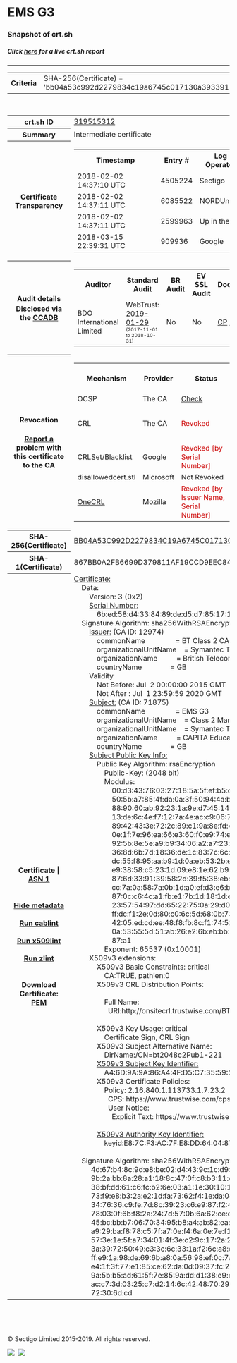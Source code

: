 # EMS G3
### Snapshot of crt.sh
##### Click [here](https://crt.sh/?q=BB04A53C992D2279834C19A6745C017130A393391357EA5B32D5AD355C152550) for a live crt.sh report

---
<!DOCTYPE HTML PUBLIC "-//W3C//DTD HTML 4.0 Transitional//EN">
<HTML>

<BODY>

<TABLE>
  <TR>
    <TH class="outer">Criteria</TH>
    <TD class="outer">SHA-256(Certificate) = 'bb04a53c992d2279834c19a6745c017130a393391357ea5b32d5ad355c152550'</TD>
  </TR>
</TABLE>
<BR>
<TABLE>
  <TR>
    <TH class="outer">crt.sh ID</TH>
    <TD class="outer"><A href="?id=319515312">319515312</A></TD>
  </TR>
  <TR>
    <TH class="outer">Summary</TH>
    <TD class="outer">Intermediate certificate</TD>
  </TR>
  <TR>
    <TH class="outer">Certificate<BR>Transparency</TH>
    <TD class="outer">
<TABLE class="options" style="margin-left:0px">
  <TR>
    <TH>Timestamp</TH>
    <TH>Entry #</TH>
    <TH>Log Operator</TH>
    <TH>Log URL</TH>
  </TR>
  <TR>
    <TD>2018-02-02&nbsp; <FONT class="small">14:37:10 UTC</FONT></TD>
    <TD>4505224</TD>
    <TD>Sectigo</TD>
    <TD>https://dodo.ct.comodo.com</TD>
  </TR>
  <TR>
    <TD>2018-02-02&nbsp; <FONT class="small">14:37:11 UTC</FONT></TD>
    <TD>6085522</TD>
    <TD>NORDUnet</TD>
    <TD>https://plausible.ct.nordu.net</TD>
  </TR>
  <TR>
    <TD>2018-02-02&nbsp; <FONT class="small">14:37:11 UTC</FONT></TD>
    <TD>2599963</TD>
    <TD>Up in the Air</TD>
    <TD>https://ct.filippo.io/behindthesofa</TD>
  </TR>
  <TR>
    <TD>2018-03-15&nbsp; <FONT class="small">22:39:31 UTC</FONT></TD>
    <TD>909936</TD>
    <TD>Google</TD>
    <TD>https://ct.googleapis.com/logs/argon2020</TD>
  </TR>
</TABLE>
    </TD>
  </TR>
  <TR>
    <TH class="outer">Audit details<BR>
      <DIV class="small" style="padding-top:3px">Disclosed via the
        <A href="//ccadb-public.secure.force.com/mozilla/PublicAllIntermediateCerts" target="_blank">CCADB</A></DIV>
    </TH>
    <TD class="outer">
<TABLE class="options" style="margin-left:0px">
  <TR>
    <TH>Auditor</TH>
    <TH>Standard Audit</TH>
    <TH>BR Audit</TH>
    <TH>EV SSL Audit</TH>
    <TH>Documents</TH>
    <TH>CCADB</TH>
    <TH>Root Owner / Certificate</TH>
  </TR>
  <TR>
    <TD style="vertical-align:middle">BDO International Limited</TD>
    <TD>WebTrust:
      <A href="https://www.cpacanada.ca/generichandlers/CPACHandler.ashx?attachmentid=224491" target="_blank">2019-01-29</A>
      <BR><FONT style="font-size:8pt">(2017-11-01 to 2018-10-31)</FONT></TD>
    <TD>No    <TD>No    <TD>
      <A href="https://www.websecurity.symantec.com/content/dam/websitesecurity/digitalassets/desktop/pdfs/repository/STN_CP.pdf" target="blank">CP</A>
      <A href="https://www.websecurity.symantec.com/content/dam/websitesecurity/digitalassets/desktop/pdfs/repository/STN%20CPS%20v3.10.pdf" target="blank">CPS</A>
    </TD>
    <TD><A href="//ccadb.force.com/0011J00001DZ0RJQA1" target="_blank">0011J00001DZ0RJQA1</A></TD>
    <TD><A href="/?id=68409">DigiCert</A></TD>
  </TR>
</TABLE>
    </TD>
  </TR>
  <TR>
    <TH class="outer">Revocation<BR><BR>
      <DIV class="small" style="padding-top:3px"><A href="?id=319515312&opt=problemreporting">Report a problem</A> with<BR>this certificate to the CA</DIV></TH>
    <TD class="outer">
      <TABLE class="options" style="margin-left:0px">
        <TR>
          <TH>Mechanism</TH>
          <TH>Provider</TH>
          <TH>Status</TH>
          <TH>Revocation Date</TH>
          <TH>Last Observed in CRL</TH>
          <TH>Last Checked <SPAN style="color:#CC0000;vertical-align:middle;font-size:70%;font-weight:normal">(Error)</SPAN></TH>
        </TR>
        <TR>
          <TD>OCSP</TD>
          <TD>The CA</TD>
          <TD><A href="?id=319515312&opt=ocsp">Check</A></TD>
          <TD><SPAN style="color:#888888">?</SPAN></TD>
          <TD><SPAN style="color:#888888">n/a</SPAN></TD>
          <TD><SPAN style="color:#888888">?</SPAN></TD>
        </TR>
        <TR>
          <TD>CRL</TD>
          <TD>The CA</TD>
          <TD><SPAN style="color:#CC0000">Revoked</SPAN></TD><TD>2019-02-21&nbsp; <FONT class="small">18:27:35 UTC</FONT></TD><TD>2019-05-08&nbsp; <FONT class="small">17:18:52 UTC</FONT></TD><TD>2019-12-04&nbsp; <FONT class="small">20:05:08 UTC</FONT></TD>
        </TR>
        <TR>
          <TD>CRLSet/Blacklist</TD>
          <TD>Google</TD>
          <TD><SPAN style="color:#CC0000">Revoked [by Serial Number]</SPAN></TD>
          <TD><SPAN style="color:#888888">n/a</SPAN></TD>
          <TD><SPAN style="color:#888888">n/a</SPAN></TD>
          <TD><SPAN style="color:#888888">n/a</SPAN></TD>
        </TR>
        <TR>
          <TD>disallowedcert.stl</TD>
          <TD>Microsoft</TD>
          <TD>Not Revoked</TD>
          <TD><SPAN style="color:#888888">n/a</SPAN></TD>
          <TD><SPAN style="color:#888888">n/a</SPAN></TD>
          <TD><SPAN style="color:#888888">n/a</SPAN></TD>
        </TR>
        <TR>
          <TD><A href="/mozilla-onecrl" target="_blank">OneCRL</A></TD>
          <TD>Mozilla</TD>
          <TD><SPAN style="color:#CC0000">Revoked [by Issuer Name, Serial Number]</SPAN></TD><TD><SPAN style="color:#888888">Unknown</SPAN></TD>
          <TD><SPAN style="color:#888888">n/a</SPAN></TD>
          <TD><SPAN style="color:#888888">n/a</SPAN></TD>
        </TR>
      </TABLE>
    </TD>
  </TR>
  <TR>
    <TH class="outer">SHA-256(Certificate)</TH>
    <TD class="outer"><A href="//censys.io/certificates/bb04a53c992d2279834c19a6745c017130a393391357ea5b32d5ad355c152550">BB04A53C992D2279834C19A6745C017130A393391357EA5B32D5AD355C152550</A></TD>
  </TR>
  <TR>
    <TH class="outer">SHA-1(Certificate)</TH>
    <TD class="outer">867BB0A2FB6699D379811AF19CCD9EEC8443F611</TD>
  </TR>
  <TR>
    <TH class="outer">Certificate | <A href="?asn1=319515312">ASN.1</A>
      <SPAN class="small"><BR>
      <BR><BR><A href="?id=319515312&opt=nometadata">Hide metadata</A>
      <BR><BR><A href="?id=319515312&opt=cablint">Run cablint</A>
      <BR><BR><A href="?id=319515312&opt=x509lint">Run x509lint</A>
      <BR><BR><A href="?id=319515312&opt=zlint">Run zlint</A>
      <BR><BR><BR>Download Certificate: <A href="?d=319515312">PEM</A>
      </SPAN>
    </TH>
    <TD class="text"><A href="?d=319515312">Certificate:</A><BR>&nbsp;&nbsp;&nbsp;&nbsp;Data:<BR>&nbsp;&nbsp;&nbsp;&nbsp;&nbsp;&nbsp;&nbsp;&nbsp;Version:&nbsp;3&nbsp;(0x2)<BR>&nbsp;&nbsp;&nbsp;&nbsp;&nbsp;&nbsp;&nbsp;&nbsp;<A href="?serial=6bed58d4338489ded5d7851716b97900">Serial&nbsp;Number:</A><BR>&nbsp;&nbsp;&nbsp;&nbsp;&nbsp;&nbsp;&nbsp;&nbsp;&nbsp;&nbsp;&nbsp;&nbsp;6b:ed:58:d4:33:84:89:de:d5:d7:85:17:16:b9:79:00<BR>&nbsp;&nbsp;&nbsp;&nbsp;Signature&nbsp;Algorithm:&nbsp;sha256WithRSAEncryption<BR>&nbsp;&nbsp;&nbsp;&nbsp;&nbsp;&nbsp;&nbsp;&nbsp;<A href="?caid=12974">Issuer:</A> <SPAN class="small">(CA ID: 12974)</SPAN><BR>&nbsp;&nbsp;&nbsp;&nbsp;&nbsp;&nbsp;&nbsp;&nbsp;&nbsp;&nbsp;&nbsp;&nbsp;commonName&nbsp;&nbsp;&nbsp;&nbsp;&nbsp;&nbsp;&nbsp;&nbsp;&nbsp;&nbsp;&nbsp;&nbsp;&nbsp;&nbsp;&nbsp;&nbsp;=&nbsp;BT&nbsp;Class&nbsp;2&nbsp;CA&nbsp;-&nbsp;G3<BR>&nbsp;&nbsp;&nbsp;&nbsp;&nbsp;&nbsp;&nbsp;&nbsp;&nbsp;&nbsp;&nbsp;&nbsp;organizationalUnitName&nbsp;&nbsp;&nbsp;&nbsp;=&nbsp;Symantec&nbsp;Trust&nbsp;Network<BR>&nbsp;&nbsp;&nbsp;&nbsp;&nbsp;&nbsp;&nbsp;&nbsp;&nbsp;&nbsp;&nbsp;&nbsp;organizationName&nbsp;&nbsp;&nbsp;&nbsp;&nbsp;&nbsp;&nbsp;&nbsp;&nbsp;&nbsp;=&nbsp;British&nbsp;Telecommunications&nbsp;plc<BR>&nbsp;&nbsp;&nbsp;&nbsp;&nbsp;&nbsp;&nbsp;&nbsp;&nbsp;&nbsp;&nbsp;&nbsp;countryName&nbsp;&nbsp;&nbsp;&nbsp;&nbsp;&nbsp;&nbsp;&nbsp;&nbsp;&nbsp;&nbsp;&nbsp;&nbsp;&nbsp;&nbsp;=&nbsp;GB<BR>&nbsp;&nbsp;&nbsp;&nbsp;&nbsp;&nbsp;&nbsp;&nbsp;Validity<BR>&nbsp;&nbsp;&nbsp;&nbsp;&nbsp;&nbsp;&nbsp;&nbsp;&nbsp;&nbsp;&nbsp;&nbsp;Not&nbsp;Before:&nbsp;Jul&nbsp;&nbsp;2&nbsp;00:00:00&nbsp;2015&nbsp;GMT<BR>&nbsp;&nbsp;&nbsp;&nbsp;&nbsp;&nbsp;&nbsp;&nbsp;&nbsp;&nbsp;&nbsp;&nbsp;Not&nbsp;After&nbsp;:&nbsp;Jul&nbsp;&nbsp;1&nbsp;23:59:59&nbsp;2020&nbsp;GMT<BR>&nbsp;&nbsp;&nbsp;&nbsp;&nbsp;&nbsp;&nbsp;&nbsp;<A href="?caid=71875">Subject:</A> <SPAN class="small">(CA ID: 71875)</SPAN><BR>&nbsp;&nbsp;&nbsp;&nbsp;&nbsp;&nbsp;&nbsp;&nbsp;&nbsp;&nbsp;&nbsp;&nbsp;commonName&nbsp;&nbsp;&nbsp;&nbsp;&nbsp;&nbsp;&nbsp;&nbsp;&nbsp;&nbsp;&nbsp;&nbsp;&nbsp;&nbsp;&nbsp;&nbsp;=&nbsp;EMS&nbsp;G3<BR>&nbsp;&nbsp;&nbsp;&nbsp;&nbsp;&nbsp;&nbsp;&nbsp;&nbsp;&nbsp;&nbsp;&nbsp;organizationalUnitName&nbsp;&nbsp;&nbsp;&nbsp;=&nbsp;Class&nbsp;2&nbsp;Managed&nbsp;PKI&nbsp;Individual&nbsp;Subscriber&nbsp;CA<BR>&nbsp;&nbsp;&nbsp;&nbsp;&nbsp;&nbsp;&nbsp;&nbsp;&nbsp;&nbsp;&nbsp;&nbsp;organizationalUnitName&nbsp;&nbsp;&nbsp;&nbsp;=&nbsp;Symantec&nbsp;Trust&nbsp;Network<BR>&nbsp;&nbsp;&nbsp;&nbsp;&nbsp;&nbsp;&nbsp;&nbsp;&nbsp;&nbsp;&nbsp;&nbsp;organizationName&nbsp;&nbsp;&nbsp;&nbsp;&nbsp;&nbsp;&nbsp;&nbsp;&nbsp;&nbsp;=&nbsp;CAPITA&nbsp;Education&nbsp;Services<BR>&nbsp;&nbsp;&nbsp;&nbsp;&nbsp;&nbsp;&nbsp;&nbsp;&nbsp;&nbsp;&nbsp;&nbsp;countryName&nbsp;&nbsp;&nbsp;&nbsp;&nbsp;&nbsp;&nbsp;&nbsp;&nbsp;&nbsp;&nbsp;&nbsp;&nbsp;&nbsp;&nbsp;=&nbsp;GB<BR>&nbsp;&nbsp;&nbsp;&nbsp;&nbsp;&nbsp;&nbsp;&nbsp;<A href="?spkisha256=c6439facf37ffeb69a1db39e6e5f2360fc043a54ab873e78a20490213a82ae2b">Subject&nbsp;Public&nbsp;Key&nbsp;Info:</A><BR>&nbsp;&nbsp;&nbsp;&nbsp;&nbsp;&nbsp;&nbsp;&nbsp;&nbsp;&nbsp;&nbsp;&nbsp;Public&nbsp;Key&nbsp;Algorithm:&nbsp;rsaEncryption<BR>&nbsp;&nbsp;&nbsp;&nbsp;&nbsp;&nbsp;&nbsp;&nbsp;&nbsp;&nbsp;&nbsp;&nbsp;&nbsp;&nbsp;&nbsp;&nbsp;Public-Key:&nbsp;(2048&nbsp;bit)<BR>&nbsp;&nbsp;&nbsp;&nbsp;&nbsp;&nbsp;&nbsp;&nbsp;&nbsp;&nbsp;&nbsp;&nbsp;&nbsp;&nbsp;&nbsp;&nbsp;Modulus:<BR>&nbsp;&nbsp;&nbsp;&nbsp;&nbsp;&nbsp;&nbsp;&nbsp;&nbsp;&nbsp;&nbsp;&nbsp;&nbsp;&nbsp;&nbsp;&nbsp;&nbsp;&nbsp;&nbsp;&nbsp;00:d3:43:76:03:27:18:5a:5f:ef:b5:d0:f6:6c:e1:<BR>&nbsp;&nbsp;&nbsp;&nbsp;&nbsp;&nbsp;&nbsp;&nbsp;&nbsp;&nbsp;&nbsp;&nbsp;&nbsp;&nbsp;&nbsp;&nbsp;&nbsp;&nbsp;&nbsp;&nbsp;50:5b:a7:85:4f:da:0a:3f:50:94:4a:b6:5c:48:5c:<BR>&nbsp;&nbsp;&nbsp;&nbsp;&nbsp;&nbsp;&nbsp;&nbsp;&nbsp;&nbsp;&nbsp;&nbsp;&nbsp;&nbsp;&nbsp;&nbsp;&nbsp;&nbsp;&nbsp;&nbsp;88:90:60:ab:92:23:1a:9e:d7:45:14:f5:d7:3a:6c:<BR>&nbsp;&nbsp;&nbsp;&nbsp;&nbsp;&nbsp;&nbsp;&nbsp;&nbsp;&nbsp;&nbsp;&nbsp;&nbsp;&nbsp;&nbsp;&nbsp;&nbsp;&nbsp;&nbsp;&nbsp;13:de:6c:4e:f7:12:7a:4e:ac:c9:06:7e:a4:9d:8b:<BR>&nbsp;&nbsp;&nbsp;&nbsp;&nbsp;&nbsp;&nbsp;&nbsp;&nbsp;&nbsp;&nbsp;&nbsp;&nbsp;&nbsp;&nbsp;&nbsp;&nbsp;&nbsp;&nbsp;&nbsp;89:42:43:3e:72:2c:89:c1:9a:8e:fd:42:a0:c3:09:<BR>&nbsp;&nbsp;&nbsp;&nbsp;&nbsp;&nbsp;&nbsp;&nbsp;&nbsp;&nbsp;&nbsp;&nbsp;&nbsp;&nbsp;&nbsp;&nbsp;&nbsp;&nbsp;&nbsp;&nbsp;0e:1f:7e:96:ea:66:e3:60:f0:e9:74:ea:23:80:27:<BR>&nbsp;&nbsp;&nbsp;&nbsp;&nbsp;&nbsp;&nbsp;&nbsp;&nbsp;&nbsp;&nbsp;&nbsp;&nbsp;&nbsp;&nbsp;&nbsp;&nbsp;&nbsp;&nbsp;&nbsp;92:5b:8e:5e:a9:b9:34:06:a2:a7:23:f4:d4:5b:07:<BR>&nbsp;&nbsp;&nbsp;&nbsp;&nbsp;&nbsp;&nbsp;&nbsp;&nbsp;&nbsp;&nbsp;&nbsp;&nbsp;&nbsp;&nbsp;&nbsp;&nbsp;&nbsp;&nbsp;&nbsp;36:8d:6b:7d:18:36:de:1c:83:7c:6c:3e:7f:cf:0d:<BR>&nbsp;&nbsp;&nbsp;&nbsp;&nbsp;&nbsp;&nbsp;&nbsp;&nbsp;&nbsp;&nbsp;&nbsp;&nbsp;&nbsp;&nbsp;&nbsp;&nbsp;&nbsp;&nbsp;&nbsp;dc:55:f8:95:aa:b9:1d:0a:eb:53:2b:e5:29:26:d5:<BR>&nbsp;&nbsp;&nbsp;&nbsp;&nbsp;&nbsp;&nbsp;&nbsp;&nbsp;&nbsp;&nbsp;&nbsp;&nbsp;&nbsp;&nbsp;&nbsp;&nbsp;&nbsp;&nbsp;&nbsp;e9:38:58:c5:23:1d:09:e8:1e:62:b9:a4:3c:e9:b9:<BR>&nbsp;&nbsp;&nbsp;&nbsp;&nbsp;&nbsp;&nbsp;&nbsp;&nbsp;&nbsp;&nbsp;&nbsp;&nbsp;&nbsp;&nbsp;&nbsp;&nbsp;&nbsp;&nbsp;&nbsp;87:6d:33:91:39:58:2d:39:f5:38:eb:38:cd:01:6a:<BR>&nbsp;&nbsp;&nbsp;&nbsp;&nbsp;&nbsp;&nbsp;&nbsp;&nbsp;&nbsp;&nbsp;&nbsp;&nbsp;&nbsp;&nbsp;&nbsp;&nbsp;&nbsp;&nbsp;&nbsp;cc:7a:0a:58:7a:0b:1d:a0:ef:d3:e6:b3:2f:72:6a:<BR>&nbsp;&nbsp;&nbsp;&nbsp;&nbsp;&nbsp;&nbsp;&nbsp;&nbsp;&nbsp;&nbsp;&nbsp;&nbsp;&nbsp;&nbsp;&nbsp;&nbsp;&nbsp;&nbsp;&nbsp;87:0c:c6:4c:a1:fb:e1:7b:1d:18:1d:ec:b8:76:9f:<BR>&nbsp;&nbsp;&nbsp;&nbsp;&nbsp;&nbsp;&nbsp;&nbsp;&nbsp;&nbsp;&nbsp;&nbsp;&nbsp;&nbsp;&nbsp;&nbsp;&nbsp;&nbsp;&nbsp;&nbsp;23:57:54:97:dd:65:22:75:0a:29:d0:48:6a:46:ed:<BR>&nbsp;&nbsp;&nbsp;&nbsp;&nbsp;&nbsp;&nbsp;&nbsp;&nbsp;&nbsp;&nbsp;&nbsp;&nbsp;&nbsp;&nbsp;&nbsp;&nbsp;&nbsp;&nbsp;&nbsp;ff:dc:f1:2e:0d:80:c0:6c:5d:68:0b:73:74:27:86:<BR>&nbsp;&nbsp;&nbsp;&nbsp;&nbsp;&nbsp;&nbsp;&nbsp;&nbsp;&nbsp;&nbsp;&nbsp;&nbsp;&nbsp;&nbsp;&nbsp;&nbsp;&nbsp;&nbsp;&nbsp;42:05:ed:cd:ee:48:f8:fb:8c:f1:74:52:6d:8d:9d:<BR>&nbsp;&nbsp;&nbsp;&nbsp;&nbsp;&nbsp;&nbsp;&nbsp;&nbsp;&nbsp;&nbsp;&nbsp;&nbsp;&nbsp;&nbsp;&nbsp;&nbsp;&nbsp;&nbsp;&nbsp;0a:53:55:5d:51:ab:26:e2:6b:eb:bb:30:b6:7b:db:<BR>&nbsp;&nbsp;&nbsp;&nbsp;&nbsp;&nbsp;&nbsp;&nbsp;&nbsp;&nbsp;&nbsp;&nbsp;&nbsp;&nbsp;&nbsp;&nbsp;&nbsp;&nbsp;&nbsp;&nbsp;87:a1<BR>&nbsp;&nbsp;&nbsp;&nbsp;&nbsp;&nbsp;&nbsp;&nbsp;&nbsp;&nbsp;&nbsp;&nbsp;&nbsp;&nbsp;&nbsp;&nbsp;Exponent:&nbsp;65537&nbsp;(0x10001)<BR>&nbsp;&nbsp;&nbsp;&nbsp;&nbsp;&nbsp;&nbsp;&nbsp;X509v3&nbsp;extensions:<BR>&nbsp;&nbsp;&nbsp;&nbsp;&nbsp;&nbsp;&nbsp;&nbsp;&nbsp;&nbsp;&nbsp;&nbsp;X509v3&nbsp;Basic&nbsp;Constraints:&nbsp;critical<BR>&nbsp;&nbsp;&nbsp;&nbsp;&nbsp;&nbsp;&nbsp;&nbsp;&nbsp;&nbsp;&nbsp;&nbsp;&nbsp;&nbsp;&nbsp;&nbsp;CA:TRUE,&nbsp;pathlen:0<BR>&nbsp;&nbsp;&nbsp;&nbsp;&nbsp;&nbsp;&nbsp;&nbsp;&nbsp;&nbsp;&nbsp;&nbsp;X509v3&nbsp;CRL&nbsp;Distribution&nbsp;Points:&nbsp;<BR><BR>&nbsp;&nbsp;&nbsp;&nbsp;&nbsp;&nbsp;&nbsp;&nbsp;&nbsp;&nbsp;&nbsp;&nbsp;&nbsp;&nbsp;&nbsp;&nbsp;Full&nbsp;Name:<BR>&nbsp;&nbsp;&nbsp;&nbsp;&nbsp;&nbsp;&nbsp;&nbsp;&nbsp;&nbsp;&nbsp;&nbsp;&nbsp;&nbsp;&nbsp;&nbsp;&nbsp;&nbsp;URI:http://onsitecrl.trustwise.com/BTClass2CA-G3.crl<BR><BR>&nbsp;&nbsp;&nbsp;&nbsp;&nbsp;&nbsp;&nbsp;&nbsp;&nbsp;&nbsp;&nbsp;&nbsp;X509v3&nbsp;Key&nbsp;Usage:&nbsp;critical<BR>&nbsp;&nbsp;&nbsp;&nbsp;&nbsp;&nbsp;&nbsp;&nbsp;&nbsp;&nbsp;&nbsp;&nbsp;&nbsp;&nbsp;&nbsp;&nbsp;Certificate&nbsp;Sign,&nbsp;CRL&nbsp;Sign<BR>&nbsp;&nbsp;&nbsp;&nbsp;&nbsp;&nbsp;&nbsp;&nbsp;&nbsp;&nbsp;&nbsp;&nbsp;X509v3&nbsp;Subject&nbsp;Alternative&nbsp;Name:&nbsp;<BR>&nbsp;&nbsp;&nbsp;&nbsp;&nbsp;&nbsp;&nbsp;&nbsp;&nbsp;&nbsp;&nbsp;&nbsp;&nbsp;&nbsp;&nbsp;&nbsp;DirName:/CN=bt2048c2Pub1-221<BR>&nbsp;&nbsp;&nbsp;&nbsp;&nbsp;&nbsp;&nbsp;&nbsp;&nbsp;&nbsp;&nbsp;&nbsp;<A href="?ski=a46d9a9a86a44fd5c7355956900d26c926d15bb8">X509v3&nbsp;Subject&nbsp;Key&nbsp;Identifier:</A><BR>&nbsp;&nbsp;&nbsp;&nbsp;&nbsp;&nbsp;&nbsp;&nbsp;&nbsp;&nbsp;&nbsp;&nbsp;&nbsp;&nbsp;&nbsp;&nbsp;A4:6D:9A:9A:86:A4:4F:D5:C7:35:59:56:90:0D:26:C9:26:D1:5B:B8<BR>&nbsp;&nbsp;&nbsp;&nbsp;&nbsp;&nbsp;&nbsp;&nbsp;&nbsp;&nbsp;&nbsp;&nbsp;X509v3&nbsp;Certificate&nbsp;Policies:&nbsp;<BR>&nbsp;&nbsp;&nbsp;&nbsp;&nbsp;&nbsp;&nbsp;&nbsp;&nbsp;&nbsp;&nbsp;&nbsp;&nbsp;&nbsp;&nbsp;&nbsp;Policy:&nbsp;2.16.840.1.113733.1.7.23.2<BR>&nbsp;&nbsp;&nbsp;&nbsp;&nbsp;&nbsp;&nbsp;&nbsp;&nbsp;&nbsp;&nbsp;&nbsp;&nbsp;&nbsp;&nbsp;&nbsp;&nbsp;&nbsp;CPS:&nbsp;https://www.trustwise.com/cps<BR>&nbsp;&nbsp;&nbsp;&nbsp;&nbsp;&nbsp;&nbsp;&nbsp;&nbsp;&nbsp;&nbsp;&nbsp;&nbsp;&nbsp;&nbsp;&nbsp;&nbsp;&nbsp;User&nbsp;Notice:<BR>&nbsp;&nbsp;&nbsp;&nbsp;&nbsp;&nbsp;&nbsp;&nbsp;&nbsp;&nbsp;&nbsp;&nbsp;&nbsp;&nbsp;&nbsp;&nbsp;&nbsp;&nbsp;&nbsp;&nbsp;Explicit&nbsp;Text:&nbsp;https://www.trustwise.com/rpa<BR><BR>&nbsp;&nbsp;&nbsp;&nbsp;&nbsp;&nbsp;&nbsp;&nbsp;&nbsp;&nbsp;&nbsp;&nbsp;<A href="?ski=e87cf3ac7fe8dd640487bb5b65be8f90fd64195b">X509v3&nbsp;Authority&nbsp;Key&nbsp;Identifier:</A><BR>&nbsp;&nbsp;&nbsp;&nbsp;&nbsp;&nbsp;&nbsp;&nbsp;&nbsp;&nbsp;&nbsp;&nbsp;&nbsp;&nbsp;&nbsp;&nbsp;keyid:E8:7C:F3:AC:7F:E8:DD:64:04:87:BB:5B:65:BE:8F:90:FD:64:19:5B<BR><BR>&nbsp;&nbsp;&nbsp;&nbsp;Signature&nbsp;Algorithm:&nbsp;sha256WithRSAEncryption<BR>&nbsp;&nbsp;&nbsp;&nbsp;&nbsp;&nbsp;&nbsp;&nbsp;&nbsp;4d:67:b4:8c:9d:e8:be:02:d4:43:9c:1c:d9:6e:92:f0:fe:82:<BR>&nbsp;&nbsp;&nbsp;&nbsp;&nbsp;&nbsp;&nbsp;&nbsp;&nbsp;9b:2a:bb:8a:28:a1:18:8c:47:0f:c8:b3:11:e7:f3:67:18:9d:<BR>&nbsp;&nbsp;&nbsp;&nbsp;&nbsp;&nbsp;&nbsp;&nbsp;&nbsp;38:bf:dd:61:c6:fc:b2:6e:03:a1:1e:30:10:19:6e:08:60:92:<BR>&nbsp;&nbsp;&nbsp;&nbsp;&nbsp;&nbsp;&nbsp;&nbsp;&nbsp;73:f9:e8:b3:2a:e2:1d:fa:73:62:f4:1e:da:0e:c8:09:ee:40:<BR>&nbsp;&nbsp;&nbsp;&nbsp;&nbsp;&nbsp;&nbsp;&nbsp;&nbsp;34:76:36:c9:fe:7d:8c:39:23:c6:e9:87:f2:4b:ce:11:5a:27:<BR>&nbsp;&nbsp;&nbsp;&nbsp;&nbsp;&nbsp;&nbsp;&nbsp;&nbsp;78:03:0f:6b:f8:2a:24:7d:57:0b:6a:62:ce:d1:1c:f2:ec:e6:<BR>&nbsp;&nbsp;&nbsp;&nbsp;&nbsp;&nbsp;&nbsp;&nbsp;&nbsp;45:bc:bb:b7:06:70:34:95:b8:a4:ab:82:ea:a0:dc:d6:2e:2c:<BR>&nbsp;&nbsp;&nbsp;&nbsp;&nbsp;&nbsp;&nbsp;&nbsp;&nbsp;a9:29:ba:f8:78:c5:7f:a7:0e:f4:6a:0e:7e:f1:05:59:c2:1b:<BR>&nbsp;&nbsp;&nbsp;&nbsp;&nbsp;&nbsp;&nbsp;&nbsp;&nbsp;57:3e:1e:5f:a7:34:01:4f:3e:c2:9c:17:2a:2b:12:e2:8e:8d:<BR>&nbsp;&nbsp;&nbsp;&nbsp;&nbsp;&nbsp;&nbsp;&nbsp;&nbsp;3a:39:72:50:49:c3:3c:6c:33:1a:f2:6c:a8:d8:48:5b:a1:36:<BR>&nbsp;&nbsp;&nbsp;&nbsp;&nbsp;&nbsp;&nbsp;&nbsp;&nbsp;ff:e9:1a:98:de:69:6b:a8:0a:56:98:ef:0c:7a:f9:a7:e4:c7:<BR>&nbsp;&nbsp;&nbsp;&nbsp;&nbsp;&nbsp;&nbsp;&nbsp;&nbsp;e4:1f:3f:77:e1:85:ce:62:da:0d:09:37:fc:2e:94:93:65:ce:<BR>&nbsp;&nbsp;&nbsp;&nbsp;&nbsp;&nbsp;&nbsp;&nbsp;&nbsp;9a:5b:b5:ad:61:5f:7e:85:9a:dd:d1:38:e9:e2:d3:ea:57:00:<BR>&nbsp;&nbsp;&nbsp;&nbsp;&nbsp;&nbsp;&nbsp;&nbsp;&nbsp;ac:c7:3d:03:25:c7:d2:14:6c:42:48:70:29:46:ee:b3:03:7b:<BR>&nbsp;&nbsp;&nbsp;&nbsp;&nbsp;&nbsp;&nbsp;&nbsp;&nbsp;72:30:6d:cd<BR>    </TD>
  </TR>
</TABLE>

  <BR><BR><BR>

  <P class="copyright">&copy; Sectigo Limited 2015-2019. All rights reserved.</P>
  <DIV>
    <A href="https://sectigo.com/"><IMG src="/sectigo_s.png"></A>
    &nbsp;<A href="https://github.com/crtsh"><IMG src="/GitHub-Mark-32px.png"></A>
  </DIV>
</BODY>
</HTML>
